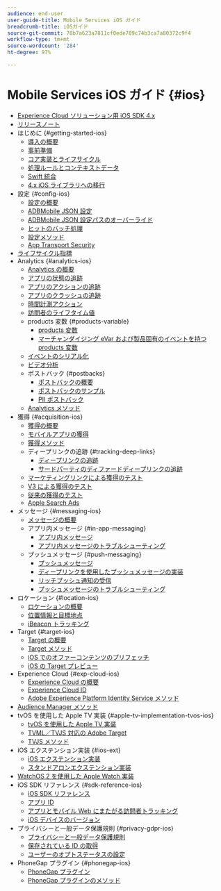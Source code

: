 ```yaml
---
audience: end-user
user-guide-title: Mobile Services iOS ガイド
breadcrumb-title: iOSガイド
source-git-commit: 78b7a623a7811cf0ede789c74b3ca7a80372c9f4
workflow-type: tm+mt
source-wordcount: '284'
ht-degree: 97%

---
```



# Mobile Services iOS ガイド {#ios}

+ [Experience Cloud ソリューション用 iOS SDK 4.x](overview.md)
+ [リリースノート](rel-notes.md)
+ はじめに {#getting-started-ios}
   + [導入の概要](getting-started/getting-started.md)
   + [事前準備](getting-started/requirements.md)
   + [コア実装とライフサイクル](getting-started/dev-qs.md)
   + [処理ルールとコンテキストデータ ](getting-started/proc-rules.md)
   + [Swift 統合](getting-started/swift-integration.md)
   + [4.x iOS ライブラリへの移行](getting-started/migration-v3.md)
+ 設定 {#config-ios}
   + [設定の概要](configuration/configuration.md)
   + [ADBMobile JSON 設定](configuration/json-config/json-config.md)
   + [ADBMobile JSON 設定パスのオーバーライド](configuration/json-config/json-config-remote.md)
   + [ヒットのバッチ処理](configuration/hit-batching.md)
   + [設定メソッド](configuration/sdk-methods.md)
   + [App Transport Security](configuration/app-transport-security.md)
+ [ライフサイクル指標](metrics.md)
+ Analytics {#analytics-ios}
   + [Analytics の概要](analytics-main/analytics-main.md)
   + [アプリの状態の追跡](analytics-main/states.md)
   + [アプリのアクションの追跡](analytics-main/actions.md)
   + [アプリのクラッシュの追跡](analytics-main/crashes.md)
   + [時間計測アクション](analytics-main/timed-actions.md)
   + [訪問者のライフタイム値](analytics-main/lifetime-value.md)
   + products 変数 {#products-variable}
      + [products 変数](analytics-main/products/products.md)
      + [マーチャンダイジング eVar および製品固有のイベントを持つ products 変数](analytics-main/products/products-variable-evars-events.md)
   + [イベントのシリアル化](analytics-main/event-serialization.md)
   + [ビデオ分析](analytics-main/video-qs.md)
   + ポストバック {#postbacks}
      + [ポストバックの概要](analytics-main/postback/postback.md)
      + [ポストバックのサンプル](analytics-main/postback/postback-example.md)
      + [PII ポストバック](analytics-main/postback/c-pii-postbacks.md)
   + [Analytics メソッド](analytics-main/analytics-methods.md)
+ 獲得 {#acquisition-ios}
   + [獲得の概要](acquisition-main/acquisition-main.md)
   + [モバイルアプリの獲得](acquisition-main/acquisition.md)
   + [獲得メソッド](acquisition-main/c-acquisition-methods.md)
   + ディープリンクの追跡 {#tracking-deep-links}
      + [ディープリンクの追跡](acquisition-main/tracking-deep-links/tracking-deep-links.md)
      + [サードパーティのディファードディープリンクの追跡](acquisition-main/tracking-deep-links/c-tracking-3rd-party-deep-deferred-links.md)
   + [マーケティングリンクによる獲得のテスト](acquisition-main/t-testing-marketing-link-acquisition.md)
   + [V3 による獲得のテスト ](acquisition-main/t-testing-version-3-acquisition.md)
   + [従来の獲得のテスト](acquisition-main/t-testing-acquisition.md)
   + [Apple Search Ads](acquisition-main/c-apple-search-ads.md)
+ メッセージ {#messaging-ios}
   + [メッセージの概要](messaging-main/messaging-main.md)
   + アプリ内メッセージ {#in-app-messaging}
      + [アプリ内メッセージ ](messaging-main/messaging/messaging.md)
      + [アプリ内メッセージのトラブルシューティング ](messaging-main/messaging/in-apps-ts.md)
   + プッシュメッセージ {#push-messaging}
      + [プッシュメッセージ](messaging-main/push-messaging/push-messaging.md)
      + [ディープリンクを使用したプッシュメッセージの実装](messaging-main/push-messaging/t-mob-imp-push-deeplinking-ios-4x.md)
      + [リッチプッシュ通知の受信](messaging-main/push-messaging/c-set-up-rich-push-notif-ios.md)
      + [プッシュメッセージのトラブルシューティング](messaging-main/push-messaging/c-troubleshooting-push-messaging.md)
+ ロケーション {#location-ios}
   + [ロケーションの概要](location/location.md)
   + [位置情報と目標地点](location/geo-poi.md)
   + [iBeacon トラッキング](location/ibeacon.md)
+ Target {#target-ios}
   + [Target の概要](target-main/target-main.md)
   + [Target メソッド](target-main/c-target-methods.md)
   + [iOS でのオファーコンテンツのプリフェッチ](target-main/c-mob-target-prefetch-ios.md)
   + [iOS の Target プレビュー](target-main/c-mob-target-preview-ios.md)
+ Experience Cloud {#exp-cloud-ios}
   + [Experience Cloud の概要](marketing-cloud/marketing-cloud.md)
   + [Experience Cloud ID](marketing-cloud/mcvid.md)
   + [Adobe Experience Platform Identity Service メソッド](marketing-cloud/mc-methods.md)
+ [Audience Manager メソッド](amm/aam-methods.md)
+ tvOS を使用した Apple TV 実装 {#apple-tv-implementation-tvos-ios}
   + [tvOS を使用した Apple TV 実装](apple-tv-implementation-tvos/apple-tv-implementation-tvos.md)
   + [TVML／TVJS 対応の Adobe Target](apple-tv-implementation-tvos/target-for-tvml-tvjs.md)
   + [TVJS メソッド](apple-tv-implementation-tvos/tvjs-methods.md)
+ iOS エクステンション実装 {#ios-ext}
   + [iOS エクステンション実装](ios-ext/ios-ext.md)
   + [スタンドアロンエクステンション実装](ios-ext/c-stand-alone-extension-implementation.md)
+ [WatchOS 2 を使用した Apple Watch 実装 ](apple-watch-implementation-watchkit.md)
+ iOS SDK リファレンス {#sdk-reference-ios}
   + [iOS SDK リファレンス](reference/reference.md)
   + [アプリ ID](reference/app-ids.md)
   + [アプリとモバイル Web にまたがる訪問者トラッキング ](reference/hybrid-app.md)
   + [iOS デバイスのバージョン](reference/device-versions.md)
+ プライバシーと一般データ保護規則 {#privacy-gdpr-ios}
   + [プライバシーと一般データ保護規則](c-mob-privacy-gdpr-ios/c-mob-privacy-gdpr-ios.md)
   + [保存されている ID の取得](c-mob-privacy-gdpr-ios/c-mob-gdpr-ret-stored-ids-ios.md)
   + [ユーザーのオプトステータスの設定](c-mob-privacy-gdpr-ios/privacy.md)
+ PhoneGap プラグイン {#phonegap-ios}
   + [PhoneGap プラグイン ](phonegap/phonegap.md)
   + [PhoneGap プラグインのメソッド](phonegap/phonegap-methods.md)
